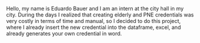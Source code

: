 Hello, my name is Eduardo Bauer and I am an intern at the city hall in my city. During the days I realized that creating elderly and PNE credentials was very costly in terms of time and manual, so I decided to do this project, where I already insert the new credential into the dataframe, excel, and already generates your own credential in word.
